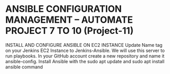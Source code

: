 # ANSIBLE CONFIGURATION MANAGEMENT – AUTOMATE PROJECT 7 TO 10  (Project-11)
INSTALL AND CONFIGURE ANSIBLE ON EC2 INSTANCE
Update Name tag on your Jenkins EC2 Instance to Jenkins-Ansible. We will use this server to run playbooks.
In your GitHub account create a new repository and name it ansible-config.
Install Ansible with the sudo apt update and sudo apt install ansible command


